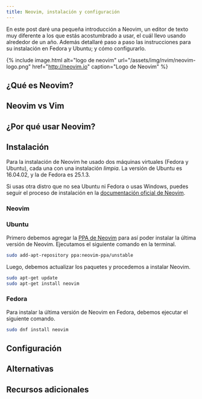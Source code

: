 ```yaml
---
title: Neovim, instalación y configuración
---
```


En este post daré una pequeña introducción a Neovim, un editor de texto muy
diferente a los que estás acostumbrado a usar, el cuál llevo usando alrededor
de un año. Además detallaré paso a paso las instrucciones para su instalación
en Fedora y Ubuntu; y cómo configurarlo.

{% include image.html
  alt="logo de neovim"
  url="/assets/img/nvim/neovim-logo.png" 
  href="http://neovim.io"
  caption="Logo de Neovim"
%}

## ¿Qué es Neovim?

<!-- Hacer un copy paste de la pagina oficial -->

## Neovim vs Vim

<!-- resaltas las mejoras con respecto a vim -->

## ¿Por qué usar Neovim?

## Instalación

<!-- hacer paro a paso para Ubuntu y fedora -->
Para la instalación de Neovim he usado dos máquinas virtuales (Fedora y
Ubuntu), cada una con una instalación _limpia_. La versión de Ubuntu es
16.04.02, y la de Fedora es 25.1.3.

Si usas otra distro que no sea Ubuntu ni Fedora o usas Windows, puedes seguir
el proceso de instalación en la [documentación oficial de
Neovim](https://github.com/neovim/neovim/wiki/Installing-Neovim).

### Neovim

### Ubuntu

Primero debemos agregar la [PPA de
Neovim](https://launchpad.net/%7Eneovim-ppa/+archive/ubuntu/unstable) para así
poder instalar la última versión de Neovim. Ejecutamos el siguiente comando en
la terminal.

```sh
sudo add-apt-repository ppa:neovim-ppa/unstable
```

Luego, debemos actualizar los paquetes y procedemos a instalar Neovim.

```sh
sudo apt-get update
sudo apt-get install neovim
```

### Fedora

Para instalar la última versión de Neovim en Fedora, debemos ejecutar el
siguiente comando.

```sh
sudo dnf install neovim
```

## Configuración

<!-- Mostrar un init.vim minimal -->

## Alternativas

<!-- mencionar otros editores e ides con modo vim (atom, idea, etc) -->

## Recursos adicionales

<!-- links de lugares donde aprender más, mis dotfiles, etc -->
